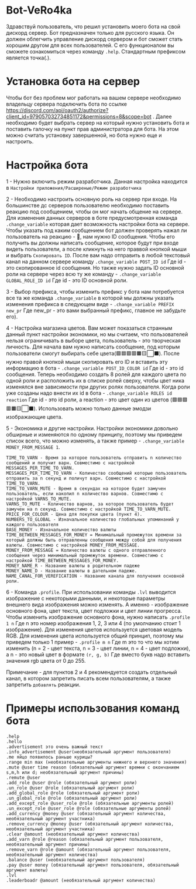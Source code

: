 # Bot-VeRo4ka
Здравствуй пользователь, что решил установить моего бота на свой дискорд сервер. Бот предназначен только для русского языка. Он должен облегчить управление дискорд сервером и бот сможет стать хорошим другом для всех пользователей. С его функционалом вы сможете ознакомиться через команду
  `.help`.
Стандартным префиксом является точка(.).

# Установка бота на сервер
Чтобы бот без проблем мог работать на вашем сервере необходимо владельцу сервера подключить бота по ссылке https://discord.com/api/oauth2/authorize?client_id=979057032734851172&permissions=8&scope=bot . Далее необходимо будет выбрать сервер на который нужно установить бота и поставить галочку на пункт прав администратора для бота. На этом можно считать установку завершенной, но бота нужно еще и настроить.

# Настройка бота 
1 - Нужно включить режим разработчика. Данная настройка находится в `Настройки приложения/Расширеные/Режим разработчика`

2 - Необходимо настроить основную роль на сервер при входе. На большинстве дс серверов пользователю необходимо поставить реакцию под сообщением, чтобы он мог начать общение на сервере. Для изменения данных серверов в боте предусмотренная команда `.change_variable` которая дает возможность настройки бота на сервере. Чтобы указать под каким сообщением бот должен проверять нажал ли пользователь на реакцию - 🎲, нам нужно ID сообщения. Чтобы его получить вы должны написать сообщение, которое будут при входе видеть пользователи, а после кликнуть на него праввой кнопкой мыши и выбрать `Скопировать ID`. После вам надо отправить в любой текстовый канал на данном сервере команду ```.change_variable POST_ID id``` Где id - это скопированное id сообщения. Но также нужно задать ID основной роли на сервере через всю ту же команду - `.change_variable GLOBAL_ROLE_ID id` Где id - это ID основной роли.

3 - Выбор префикса, чтобы изменить префикс у бота нам потребуется все та же команда `.change_variable` в которой мы должны указать изменения префикса в следующем виде - `.change_variable PREFIX new_pr` Где new_pr - это вами выбранный префикс, главное не забудьте его).

4 - Настройка магазина цветов. Вам может показаться странным данный пункт настройки экономики, но мы считаем, что пользователей нельзя ограничивать в выборе цвета, пользователь - это творческая личность. Для начала вам нужно написать сообщение, под которым пользователи смогут выбирать себе цвета(🟩🟦🟪🟥🟧🟨⬜⬛). После нужно правой кнопкой мыши скопировать его ID и вставить эту информацию в бота - `.change_variable POST_ID_COLOR id` Где id - это id сообщения. Теперь необходимо создать 8 ролей для каждого цвета по одной роли и расположить их в списке ролей сверху, чтобы цвет ника изменялся вне зависимости при других ролях пользователя. Когда роли уже созданы надо внести их id в бота - `.change_variable ROLES id reaction` Где id - это id роли, а reaction - это цвет один из цветов (🟩🟦🟪🟥🟧🟨⬜⬛). Использовать можно только данные эмодзи изображающие цвета.

5 - Экономика и другие настройки. Настройки экономики довольно обширные и изменяются по одному принципу, поэтому мы приведем список всего, что можно изменять, а также пример - `.change_variable MONEY_FROM_MESSAGE 1`.
```TIME_AVTO_MUTE - Время в секундах на которое будет замучен пользователь, если он использовал ненормативную лексику. Данный процесс происходит автоматически и имеется фильтрация только базовой ненормативной лексики.
TIME_TO_VARN - Время за которое пользователь отправить n количество сообщений и получит варн. Совместимо с настройкой MESSAGES_PER_TIME_TO_VARN.
MESSAGES_PER_TIME_TO_VARN - Количество сообщений которые пользователь отправить за n секунд и поличут варн. Совместимо с настройкой TIME_TO_VARN.
TIME_TO_VARN_MUTE - Время в секундах на которое будет замучен пользователь, если накопил n количество варнов. Совместимо с настройкой VARNS_TO_MUTE.
VARNS_TO_MUTE - Количество варнов, за которое пользователь будет замучен на n секунд. Совместимо с настройкой TIME_TO_VARN_MUTE.
PRICE_FOR_COLOUR - Цена для покупки цвета (пункт 4).
NUMBERS_TO_GLOBAL - Изначальное количество глобальных упоминаний у каждого пользователя
BASE_MONEY - Изначальное количество валюты
TIME_BETWEEN_MESSAGES_FOR_MONEY = Минимальный промежуток времени за который должны быть отправленны сообщения между собой для получения валюты. Совместимо с настройкой MONEY_FROM_MESSAGE.
MONEY_FROM_MESSAGE = Количество валюты с одного отправленного сообщения через минимальный промежуток времени. Совместимо с настройкой TIME_BETWEEN_MESSAGES_FOR_MONEY.
MONEY_NAME_R - Название валюты в родительном падеже
MONEY_NAME_D - Название валюты в дательном падеже.
NAME_CANAL_FOR_VEREFICATION - Название канала для получения основной роли.
```
6 - Команда `.profile`. При использовании команды `.lvl` выводится изображение с некоторыми данными, и некоторые параметры внешнего вида изображения можно изменять. А именно - изображение основного фона, цвет текста, цвет подложки и цвет линии прогресса. Чтобы изменить изображение основного фона, нужно написать `.profile 1 n` Где n это номер изображения 1, 2, 3 или 4 (по умолчанию стоит 1 изображение). Для изменения цветов используется цветовая модель RGB. Для изменения цвета используется общий принцип, поэтому мы приведем только 1 пример - `.profile m n` Где m это то что мы хотим изменить (n = 2 - цвет текста, n = 3 - цвет линии, n = 4 - цвет подложки), а n - это новый цвет в формате `(r, g, b)` Где вместо букв надо вставить значения rgb цвета от 0 до 255.

Примечание - для пунктов 2 и 4 рекомендуется создать отдельный канал, в котором запретить писать всем пользователям, а также запретить `добавлять` реакции.

# Примеры использования команд бота
```
.help
.hello
.advertisement это очень важный текст
.info_advertisement @user(необязательный аргумент пользователя)
.me яйцо появилось раньше курицы?
.range min max (необязательные аргументы нижнего и верхнего значения)
.mute @user time reason (обязательный аргумент времни с окончанием s,m,h или d; необязательный аргумент причины)
.remute @user 
.add_role @user @role (обязательный аргумент роли)
.un_role @user @role (обязательный аргумент роли)
.add_global_role @role (обязательный аргумент роли)
.un_global_role @role (обязательный аргумент роли)
.add_except_role @user_role @role (обязательные аргументы ролей)
.un_except_role @user_role @role (обязательные аргументы ролей)
.add_currency @money @user (обязательный аргумент количества, необязательный аргумент участника)
.remove_currency @money @user (обязательный аргумент количества, необязательный аргумент участника)
.clear @amount (необязательный аргумент количества)
.add_varn @role @reason (обязательный аргумент пользователя, необязательный аргумент причины)
.remove_varn @role @amount (обязательный аргумент пользователя, необязательный аргумент количества)
.balance @user (необязательный аргумент пользователя)
.pay @user money (обязательный аргумент пользователя, обязательный аргумент валюты)
.lvl
.leaderboadr @amount (необязательный аргумент количества)


```
